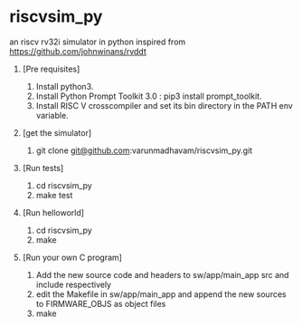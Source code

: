 # riscvsim_py
an riscv rv32i simulator in python inspired from https://github.com/johnwinans/rvddt
1. [Pre requisites]
    1. Install python3.
    2. Install Python Prompt Toolkit 3.0 : pip3 install prompt_toolkit.
    3. Install RISC V crosscompiler and set its bin directory in the PATH env variable.

2. [get the simulator]
    1. git clone git@github.com:varunmadhavam/riscvsim_py.git

3. [Run tests]
    1. cd riscvsim_py
    2. make test

4. [Run helloworld]
    1. cd riscvsim_py
    2. make

5. [Run your own C program]
    1. Add the new source code and headers to sw/app/main_app src and include respectively
    2. edit the Makefile in sw/app/main_app and append the new sources to FIRMWARE_OBJS as object files
    3. make